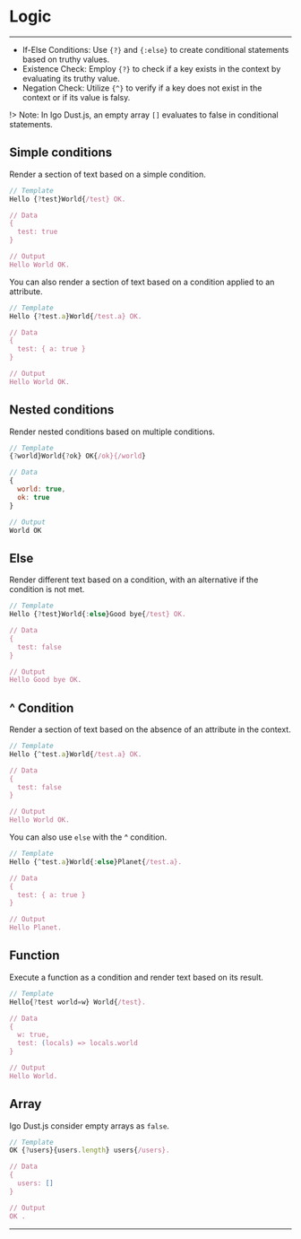 # Logic

---

* If-Else Conditions: Use `{?}` and `{:else}` to create conditional statements based on truthy values. <br />
* Existence Check: Employ `{?}` to check if a key exists in the context by evaluating its truthy value. <br />
* Negation Check: Utilize `{^}` to verify if a key does not exist in the context or if its value is falsy.

!> Note: In Igo Dust.js, an empty array `[]` evaluates to false in conditional statements.








## Simple conditions

Render a section of text based on a simple condition.

```js
// Template
Hello {?test}World{/test} OK.

// Data
{
  test: true
}

// Output
Hello World OK.
```

You can also render a section of text based on a condition applied to an attribute.

```js
// Template
Hello {?test.a}World{/test.a} OK.

// Data
{
  test: { a: true }
}

// Output
Hello World OK.
```

## Nested conditions

Render nested conditions based on multiple conditions.

```js
// Template
{?world}World{?ok} OK{/ok}{/world}

// Data
{
  world: true,
  ok: true
}

// Output
World OK
```

## Else

Render different text based on a condition, with an alternative if the condition is not met.

```js
// Template
Hello {?test}World{:else}Good bye{/test} OK.

// Data
{
  test: false
}

// Output
Hello Good bye OK.
```

## ^ Condition

Render a section of text based on the absence of an attribute in the context.

```js
// Template
Hello {^test.a}World{/test.a} OK.

// Data
{
  test: false
}

// Output
Hello World OK.
```
You can also use `else` with the ^ condition.

```js
// Template
Hello {^test.a}World{:else}Planet{/test.a}.

// Data
{
  test: { a: true }
}

// Output
Hello Planet.
```

## Function

Execute a function as a condition and render text based on its result.

```js
// Template
Hello{?test world=w} World{/test}.

// Data
{
  w: true,
  test: (locals) => locals.world
}

// Output
Hello World.
```

## Array

Igo Dust.js consider empty arrays as `false`.

```js
// Template
OK {?users}{users.length} users{/users}.

// Data
{
  users: []
}

// Output
OK .
```



---